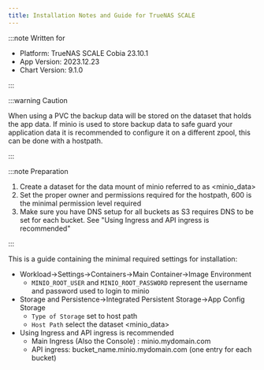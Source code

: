 ```yaml
---
title: Installation Notes and Guide for TrueNAS SCALE
---
```


:::note Written for

- Platform: TrueNAS SCALE Cobia 23.10.1
- App Version: 2023.12.23
- Chart Version: 9.1.0

:::

:::warning Caution

When using a PVC the backup data will be stored on the dataset that holds the app data. If minio is used to store backup data to safe guard your application data it is recommended to configure it on a different zpool, this can be done with a hostpath.

:::

:::note Preparation

1. Create a dataset for the data mount of minio referred to as <minio_data>
2. Set the proper owner and permissions required for the hostpath, 600 is the minimal permission level required
3. Make sure you have DNS setup for all buckets as S3 requires DNS to be set for each bucket. See "Using Ingress and API ingress is recommended"

:::

This is a guide containing the minimal required settings for installation:

- Workload->Settings->Containers->Main Container->Image Environment
  - `MINIO_ROOT_USER` and `MINIO_ROOT_PASSWORD` represent the username and password used to login to minio
- Storage and Persistence->Integrated Persistent Storage->App Config Storage
  - `Type of Storage` set to host path
  - `Host Path` select the dataset <minio_data>
- Using Ingress and API ingress is recommended
  - Main Ingress (Also the Console) : minio.mydomain.com
  - API ingress: bucket_name.minio.mydomain.com (one entry for each bucket)
